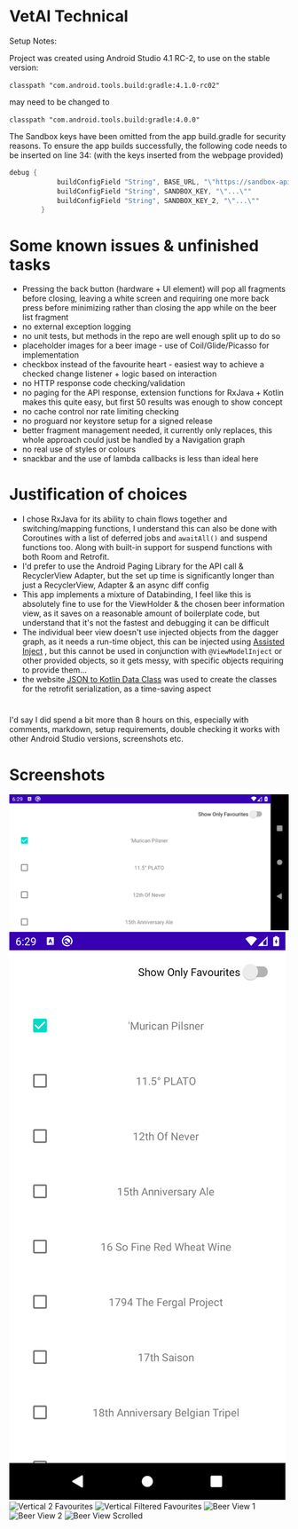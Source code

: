 # VetAI Technical

Setup Notes:

Project was created using Android Studio 4.1 RC-2, to use on the stable version:

`classpath "com.android.tools.build:gradle:4.1.0-rc02"` 

may need to be changed to

`classpath "com.android.tools.build:gradle:4.0.0"` 

The Sandbox keys have been omitted from the app build.gradle for security reasons.
To ensure the app builds successfully, the following code needs to be inserted on line 34: (with the keys inserted from the webpage provided)
```groovy
debug {
            buildConfigField "String", BASE_URL, "\"https://sandbox-api.brewerydb.com/v2/\""
            buildConfigField "String", SANDBOX_KEY, "\"...\""
            buildConfigField "String", SANDBOX_KEY_2, "\"...\""
        }
```

# Some known issues & unfinished tasks

* Pressing the back button (hardware + UI element) will pop all fragments before closing, leaving a white screen and requiring one more back press before minimizing rather than closing the app while on the beer list fragment
* no external exception logging
* no unit tests, but methods in the repo are well enough split up to do so
* placeholder images for a beer image - use of Coil/Glide/Picasso for implementation
* checkbox instead of the favourite heart - easiest way to achieve a checked change listener + logic based on interaction
* no HTTP response code checking/validation
* no paging for the API response, extension functions for RxJava + Kotlin makes this quite easy, but first 50 results was enough to show concept
* no cache control nor rate limiting checking
* no proguard nor keystore setup for a signed release
* better fragment management needed, it currently only replaces, this whole approach could just be handled by a Navigation graph
* no real use of styles or colours
* snackbar and the use of lambda callbacks is less than ideal here

# Justification of choices

* I chose RxJava for its ability to chain flows together and switching/mapping functions, I understand this can also be done with Coroutines with a list of deferred jobs and `awaitAll()` and suspend functions too. 
Along with built-in support for suspend functions with both Room and Retrofit.
* I'd prefer to use the Android Paging Library for the API call & RecyclerView Adapter, but the set up time is significantly longer than just a RecyclerView, Adapter & an async diff config
* This app implements a mixture of Databinding, I feel like this is absolutely fine to use for the ViewHolder & the chosen beer information view, as it saves on a reasonable amount of boilerplate code, but understand that it's not the fastest and debugging it can be difficult
* The individual beer view doesn't use injected objects from the dagger graph, as it needs a run-time object, this can be injected using [Assisted Inject](https://github.com/square/AssistedInject) , but this cannot be used in conjunction with `@ViewModelInject` or other provided objects, so it gets messy, with specific objects requiring to provide them...
* the website [JSON to Kotlin Data Class](https://www.json2kotlin.com/) was used to create the classes for the retrofit serialization, as a time-saving aspect

#
I'd say I did spend a bit more than 8 hours on this, especially with comments, markdown, setup requirements, double checking it works with other Android Studio versions, screenshots etc.

# Screenshots 

![Horizontal 1 Favourite](https://github.com/Iannnr/VetAITechnical/blob/master/screenshots/Screenshot_1601141369.png "")
![Vertical 1 Favourite](https://github.com/Iannnr/VetAITechnical/blob/master/screenshots/Screenshot_1601141382.png "")
![Vertical 2 Favourites](https://github.com/Iannnr/VetAITechnical/blob/master/screenshots/Screenshot_1601141393.png, "")
![Vertical Filtered Favourites](https://github.com/Iannnr/VetAITechnical/blob/master/screenshots/Screenshot_1601141396.png, "")
![Beer View 1](https://github.com/Iannnr/VetAITechnical/blob/master/screenshots/Screenshot_1601141401.png, "")
![Beer View 2](https://github.com/Iannnr/VetAITechnical/blob/master/screenshots/Screenshot_1601141412.png, "")
![Beer View Scrolled](https://github.com/Iannnr/VetAITechnical/blob/master/screenshots/Screenshot_1601141420.png, "")

